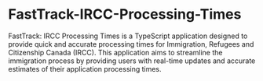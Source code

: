 # FastTrack-IRCC-Processing-Times
FastTrack: IRCC Processing Times is a TypeScript application designed to provide quick and accurate processing times for Immigration, Refugees and Citizenship Canada (IRCC). This application aims to streamline the immigration process by providing users with real-time updates and accurate estimates of their application processing times.
